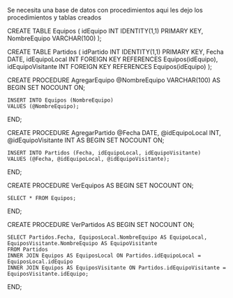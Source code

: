Se necesita una base de datos con procedimientos aqui les dejo los procedimientos y tablas creados


CREATE TABLE Equipos (
    idEquipo INT IDENTITY(1,1) PRIMARY KEY,
    NombreEquipo VARCHAR(100)
);

CREATE TABLE Partidos (
    idPartido INT IDENTITY(1,1) PRIMARY KEY,
    Fecha DATE,
    idEquipoLocal INT FOREIGN KEY REFERENCES Equipos(idEquipo),
    idEquipoVisitante INT FOREIGN KEY REFERENCES Equipos(idEquipo)
);


CREATE PROCEDURE AgregarEquipo
    @NombreEquipo VARCHAR(100)
AS
BEGIN
    SET NOCOUNT ON;

    INSERT INTO Equipos (NombreEquipo)
    VALUES (@NombreEquipo);
END;

CREATE PROCEDURE AgregarPartido
    @Fecha DATE,
    @idEquipoLocal INT,
    @idEquipoVisitante INT
AS
BEGIN
    SET NOCOUNT ON;

    INSERT INTO Partidos (Fecha, idEquipoLocal, idEquipoVisitante)
    VALUES (@Fecha, @idEquipoLocal, @idEquipoVisitante);
END;


CREATE PROCEDURE VerEquipos
AS
BEGIN
    SET NOCOUNT ON;

    SELECT * FROM Equipos;
END;


CREATE PROCEDURE VerPartidos
AS
BEGIN
    SET NOCOUNT ON;

    SELECT Partidos.Fecha, EquiposLocal.NombreEquipo AS EquipoLocal, EquiposVisitante.NombreEquipo AS EquipoVisitante
    FROM Partidos
    INNER JOIN Equipos AS EquiposLocal ON Partidos.idEquipoLocal = EquiposLocal.idEquipo
    INNER JOIN Equipos AS EquiposVisitante ON Partidos.idEquipoVisitante = EquiposVisitante.idEquipo;
END;

